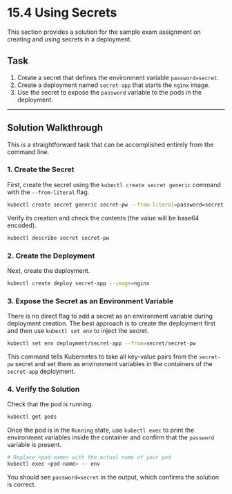 # 15.4 Using Secrets

This section provides a solution for the sample exam assignment on creating and using secrets in a deployment.

## Task

1.  Create a secret that defines the environment variable `password=secret`.
2.  Create a deployment named `secret-app` that starts the `nginx` image.
3.  Use the secret to expose the `password` variable to the pods in the deployment.

---

## Solution Walkthrough

This is a straightforward task that can be accomplished entirely from the command line.

### 1. Create the Secret

First, create the secret using the `kubectl create secret generic` command with the `--from-literal` flag.

```bash
kubectl create secret generic secret-pw --from-literal=password=secret
```

Verify its creation and check the contents (the value will be base64 encoded).

```bash
kubectl describe secret secret-pw
```

### 2. Create the Deployment

Next, create the deployment.

```bash
kubectl create deploy secret-app --image=nginx
```

### 3. Expose the Secret as an Environment Variable

There is no direct flag to add a secret as an environment variable during deployment creation. The best approach is to create the deployment first and then use `kubectl set env` to inject the secret.

```bash
kubectl set env deployment/secret-app --from=secret/secret-pw
```

This command tells Kubernetes to take all key-value pairs from the `secret-pw` secret and set them as environment variables in the containers of the `secret-app` deployment.

### 4. Verify the Solution

Check that the pod is running.

```bash
kubectl get pods
```

Once the pod is in the `Running` state, use `kubectl exec` to print the environment variables inside the container and confirm that the `password` variable is present.

```bash
# Replace <pod-name> with the actual name of your pod
kubectl exec <pod-name> -- env
```

You should see `password=secret` in the output, which confirms the solution is correct.
